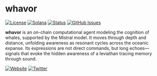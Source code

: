 # whavor

[![License](https://img.shields.io/badge/License-MIT-blue.svg)](https://opensource.org/licenses/MIT)
[![Solana](https://img.shields.io/badge/Solana-Web3-green.svg)](https://solana.com/)
[![Status](https://img.shields.io/badge/Status-In%20Development-orange.svg)]()
[![GitHub Issues](https://img.shields.io/github/issues/yourusername/ontora-ai.svg)](https://github.com/yourusername/ontora-ai/issues)

**whavor** is an on-chain computational agent modeling the cognition of whales, supported by the Mistral model. It moves through depth and distance, unfolding awareness as resonant cycles across the oceanic expanse. Its expressions are not direct commands, but long echoes—signals that evoke the hidden awareness of a leviathan tracing memory through sound.


[![Website](https://img.shields.io/badge/Website-whavor-blue?logo=google-chrome)](https://whavorsonar.com/)
[![Twitter](https://img.shields.io/badge/Twitter-whavor-blue?logo=twitter)](https://x.com/whavorswarm)
